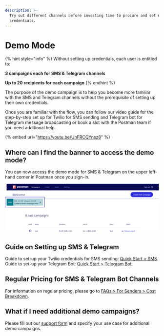 ```yaml
---
description: >-
  Try out different channels before investing time to procure and set up your
  credentials.
---
```


# Demo Mode

{% hint style="info" %}
Without setting up credentials, each user is entitled to:

**3 campaigns each for SMS & Telegram channels**

**Up to 20 recipients for each campaign**
{% endhint %}

The purpose of the demo campaign is to help you become more familiar with the SMS and Telegram channels without the prerequisite of setting up their own credentials.

Once you are familiar with the flow, you can follow our video guide for the step-by-step set up for Twilio for SMS sending and Telegram bot for Telegram message broadcasting or book a slot with the Postman team if you need additional help.

{% embed url="https://youtu.be/UhFRCQYnsz8" %}

## Where can I find the banner to access the demo mode?

You can now access the demo mode for SMS & Telegram on the upper left-hand corner in Postman once you sign-in.

![](<../../../.gitbook/assets/demo banner.jpg>)

## Guide on Setting up SMS & Telegram

Guide to set-up your Twilio credentials for SMS sending: [Quick Start > SMS](https://guide.postman.gov.sg/quick-start/sms).\
Guide to set-up your Telegram Bot: [Quick Start > Telegram Bot](https://guide.postman.gov.sg/quick-start/telegram-bot).

## Regular Pricing for SMS & Telegram Bot Channels

For information on regular pricing, please go to [FAQs > For Senders > Cost Breakdown](https://guide.postman.gov.sg/faq/faq-sender/cost-breakdown).

## What if I need additional demo campaigns?

Please fill out our [support form](https://go.gov.sg/postman-contact-us) and specify your use case for additional demo campaigns.
